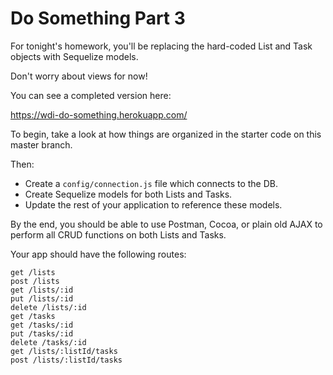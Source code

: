 # Do Something Part 3

For tonight's homework, you'll be replacing the hard-coded List and Task objects with Sequelize models.

Don't worry about views for now!

You can see a completed version here:

https://wdi-do-something.herokuapp.com/

To begin, take a look at how things are organized in the starter code on this master branch.

Then:

- Create a `config/connection.js` file which connects to the DB.
- Create Sequelize models for both Lists and Tasks.
- Update the rest of your application to reference these models.

By the end, you should be able to use Postman, Cocoa, or plain old AJAX to perform all CRUD functions on both Lists and Tasks.

Your app should have the following routes:

```
get /lists
post /lists
get /lists/:id
put /lists/:id
delete /lists/:id
get /tasks
get /tasks/:id
put /tasks/:id
delete /tasks/:id
get /lists/:listId/tasks
post /lists/:listId/tasks
```
